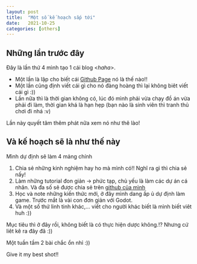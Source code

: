 ```yaml
---
layout: post
title:  "Một số kế hoạch sắp tới"
date:   2021-10-25
categories: [others]
---
```


## Những lần trước đây

Đây là lần thứ 4 mình tạo 1 cái blog <*haha*>.
- Một lần là lập cho biết cái [Github Page](https://pages.github.com/) nó là thế nào!!
- Một lần cũng định viết cái gì cho nó đàng hoàng thì lại không biêt viết cái gì :))
- Lần nữa thì là thời gian không có, lúc đó mình phải vừa chạy đồ án vừa phải đi làm, thời gian khá là hạn hẹp (bạn nào là sinh viên thì tranh thủ chơi đi nhá :v)

Lần này quyết tâm thêm phát nữa xem nó như thê lào!

## Và kế hoạch sẽ là như thế này

Mình dự định sẽ làm 4 mảng chính

1. Chia sẻ những kinh nghiệm hay ho mà mình có!! Nghĩ ra gì thì chia sẻ nấy!
2. Làm những tutorial đon giản -> phức tạp, chủ yếu là làm các dự án cá nhân. Và đa số sẽ được chia sẻ trên [github của mình](https://github.com/minhplq)
3. Học và note những kiến thức mới, ở đây mình dang ấp ủ dự định làm game. Trước mắt là vài con đơn giản với Godot.
4. Và một số thứ linh tinh khác,... viết cho người khác biết là mình biết viêt huh :))

Mục tiêu thì ở đây rồi, không biết là có thực hiện dược không.!? Nhưng cứ liêt kê ra đây đã :))

Một tuần tầm 2 bài chắc ổn nhỉ :))

Give it my best shot!!
